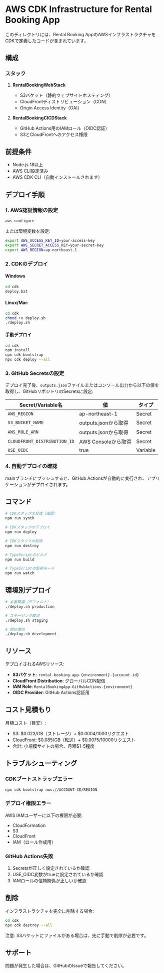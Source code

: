 # AWS CDK Infrastructure for Rental Booking App

このディレクトリには、Rental Booking AppのAWSインフラストラクチャをCDKで定義したコードが含まれています。

## 構成

### スタック

1. **RentalBookingWebStack**
   - S3バケット（静的ウェブサイトホスティング）
   - CloudFrontディストリビューション（CDN）
   - Origin Access Identity（OAI）

2. **RentalBookingCICDStack**
   - GitHub Actions用のIAMロール（OIDC認証）
   - S3とCloudFrontへのアクセス権限

## 前提条件

- Node.js 18以上
- AWS CLI設定済み
- AWS CDK CLI（自動インストールされます）

## デプロイ手順

### 1. AWS認証情報の設定

```bash
aws configure
```

または環境変数を設定:

```bash
export AWS_ACCESS_KEY_ID=your-access-key
export AWS_SECRET_ACCESS_KEY=your-secret-key
export AWS_REGION=ap-northeast-1
```

### 2. CDKのデプロイ

#### Windows
```cmd
cd cdk
deploy.bat
```

#### Linux/Mac
```bash
cd cdk
chmod +x deploy.sh
./deploy.sh
```

#### 手動デプロイ
```bash
cd cdk
npm install
npx cdk bootstrap
npx cdk deploy --all
```

### 3. GitHub Secretsの設定

デプロイ完了後、`outputs.json`ファイルまたはコンソール出力から以下の値を取得し、GitHubリポジトリのSecretsに設定:

| Secret/Variable名 | 値 | タイプ |
|------------------|---|--------|
| `AWS_REGION` | ap-northeast-1 | Secret |
| `S3_BUCKET_NAME` | outputs.jsonから取得 | Secret |
| `AWS_ROLE_ARN` | outputs.jsonから取得 | Secret |
| `CLOUDFRONT_DISTRIBUTION_ID` | AWS Consoleから取得 | Secret |
| `USE_OIDC` | true | Variable |

### 4. 自動デプロイの確認

mainブランチにプッシュすると、GitHub Actionsが自動的に実行され、アプリケーションがデプロイされます。

## コマンド

```bash
# CDKスタックの合成（確認）
npm run synth

# CDKスタックのデプロイ
npm run deploy

# CDKスタックの削除
npm run destroy

# TypeScriptのビルド
npm run build

# TypeScriptの監視モード
npm run watch
```

## 環境別デプロイ

```bash
# 本番環境（デフォルト）
./deploy.sh production

# ステージング環境
./deploy.sh staging

# 開発環境
./deploy.sh development
```

## リソース

デプロイされるAWSリソース:

- **S3バケット**: `rental-booking-app-{environment}-{account-id}`
- **CloudFront Distribution**: グローバルCDN配信
- **IAM Role**: `RentalBookingApp-GitHubActions-{environment}`
- **OIDC Provider**: GitHub Actions認証用

## コスト見積もり

月額コスト（目安）:
- S3: $0.023/GB（ストレージ）+ $0.0004/1000リクエスト
- CloudFront: $0.085/GB（転送）+ $0.0075/10000リクエスト
- 合計: 小規模サイトの場合、月額$1-5程度

## トラブルシューティング

### CDKブートストラップエラー
```bash
npx cdk bootstrap aws://ACCOUNT-ID/REGION
```

### デプロイ権限エラー
AWS IAMユーザーに以下の権限が必要:
- CloudFormation
- S3
- CloudFront
- IAM（ロール作成用）

### GitHub Actions失敗
1. Secretsが正しく設定されているか確認
2. USE_OIDC変数がtrueに設定されているか確認
3. IAMロールの信頼関係が正しいか確認

## 削除

インフラストラクチャを完全に削除する場合:

```bash
cd cdk
npx cdk destroy --all
```

注意: S3バケットにファイルがある場合は、先に手動で削除が必要です。

## サポート

問題が発生した場合は、GitHubのIssueで報告してください。